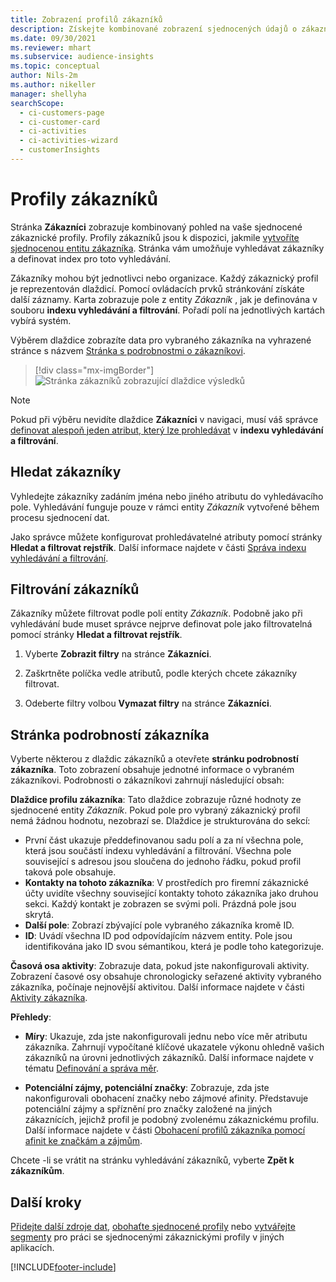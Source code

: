 ```yaml
---
title: Zobrazení profilů zákazníků
description: Získejte kombinované zobrazení sjednocených údajů o zákaznících.
ms.date: 09/30/2021
ms.reviewer: mhart
ms.subservice: audience-insights
ms.topic: conceptual
author: Nils-2m
ms.author: nikeller
manager: shellyha
searchScope:
  - ci-customers-page
  - ci-customer-card
  - ci-activities
  - ci-activities-wizard
  - customerInsights
---
```


# <a name="customer-profiles"></a>Profily zákazníků

Stránka **Zákazníci** zobrazuje kombinovaný pohled na vaše sjednocené zákaznické profily. Profily zákazníků jsou k dispozici, jakmile [vytvoříte sjednocenou entitu zákazníka](data-unification.md). Stránka vám umožňuje vyhledávat zákazníky a definovat index pro toto vyhledávání.

Zákazníky mohou být jednotlivci nebo organizace. Každý zákaznický profil je reprezentován dlaždicí. Pomocí ovládacích prvků stránkování získáte další záznamy. Karta zobrazuje pole z entity *Zákazník* , jak je definována v souboru **indexu vyhledávání a filtrování**. Pořadí polí na jednotlivých kartách vybírá systém.

Výběrem dlaždice zobrazíte data pro vybraného zákazníka na vyhrazené stránce s názvem [Stránka s podrobnostmi o zákazníkovi](customer-profiles.md#customer-details-page).

> [!div class="mx-imgBorder"] 
> ![Stránka zákazníků zobrazující dlaždice výsledků](media/customers-page-result-tiles-B2C.png "Stránka zákazníků zobrazující dlaždice výsledků")

> [!NOTE]
> Pokud při výběru nevidíte dlaždice **Zákazníci** v navigaci, musí váš správce [definovat alespoň jeden atribut, který lze prohledávat](search-filter-index.md) v **indexu vyhledávání a filtrování**.

## <a name="search-for-customers"></a>Hledat zákazníky

Vyhledejte zákazníky zadáním jména nebo jiného atributu do vyhledávacího pole. Vyhledávání funguje pouze v rámci entity _Zákazník_ vytvořené během procesu sjednocení dat.

Jako správce můžete konfigurovat prohledávatelné atributy pomocí stránky **Hledat a filtrovat rejstřík**. Další informace najdete v části [Správa indexu vyhledávání a filtrování](search-filter-index.md).

## <a name="filter-customers"></a>Filtrování zákazníků

Zákazníky můžete filtrovat podle polí entity _Zákazník_. Podobně jako při vyhledávání bude muset správce nejprve definovat pole jako filtrovatelná pomocí stránky **Hledat a filtrovat rejstřík**.

1. Vyberte **Zobrazit filtry** na stránce **Zákazníci**.

1. Zaškrtněte políčka vedle atributů, podle kterých chcete zákazníky filtrovat.

1. Odeberte filtry volbou **Vymazat filtry** na stránce **Zákazníci**.

## <a name="customer-details-page"></a>Stránka podrobností zákazníka

Vyberte některou z dlaždic zákazníků a otevřete **stránku podrobností zákazníka**. Toto zobrazení obsahuje jednotné informace o vybraném zákazníkovi. Podrobnosti o zákazníkovi zahrnují následující obsah:

**Dlaždice profilu zákazníka**: Tato dlaždice zobrazuje různé hodnoty ze sjednocené entity _Zákazník_. Pokud pole pro vybraný zákaznický profil nemá žádnou hodnotu, nezobrazí se. Dlaždice je strukturována do sekcí:  
  - První část ukazuje předdefinovanou sadu polí a za ní všechna pole, která jsou součástí indexu vyhledávání a filtrování. Všechna pole související s adresou jsou sloučena do jednoho řádku, pokud profil taková pole obsahuje. 
  - **Kontakty na tohoto zákazníka**: V prostředích pro firemní zákaznické účty uvidíte všechny související kontakty tohoto zákazníka jako druhou sekci. Každý kontakt je zobrazen se svými poli. Prázdná pole jsou skrytá.
  - **Další pole**: Zobrazí zbývající pole vybraného zákazníka kromě ID. 
  - **ID**: Uvádí všechna ID pod odpovídajícím názvem entity. Pole jsou identifikována jako ID svou sémantikou, která je podle toho kategorizuje.

**Časová osa aktivity**: Zobrazuje data, pokud jste nakonfigurovali aktivity. Zobrazení časové osy obsahuje chronologicky seřazené aktivity vybraného zákazníka, počínaje nejnovější aktivitou. Další informace najdete v části [Aktivity zákazníka](activities.md).

**Přehledy**:  
  - **Míry**: Ukazuje, zda jste nakonfigurovali jednu nebo více měr atributu zákazníka. Zahrnují vypočítané klíčové ukazatele výkonu ohledně vašich zákazníků na úrovni jednotlivých zákazníků. Další informace najdete v tématu [Definování a správa měr](measures.md).

  - **Potenciální zájmy, potenciální značky**: Zobrazuje, zda jste nakonfigurovali obohacení značky nebo zájmové afinity. Představuje potenciální zájmy a spříznění pro značky založené na jiných zákaznících, jejichž profil je podobný zvolenému zákaznickému profilu. Další informace najdete v části [Obohacení profilů zákazníka pomocí afinit ke značkám a zájmům](enrichment-microsoft.md).

Chcete -li se vrátit na stránku vyhledávání zákazníků, vyberte **Zpět k zákazníkům**.

## <a name="next-steps"></a>Další kroky

[Přidejte další zdroje dat](data-sources.md), [obohaťte sjednocené profily](enrichment-hub.md) nebo [vytvářejte segmenty](segments.md) pro práci se sjednocenými zákaznickými profily v jiných aplikacích.


[!INCLUDE[footer-include](../includes/footer-banner.md)]
